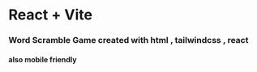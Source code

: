 # React + Vite

<h3>Word Scramble Game created with html , tailwindcss , react </h3>
<h4>also mobile friendly </h4>
